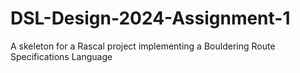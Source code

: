 # DSL-Design-2024-Assignment-1

A skeleton for a Rascal project implementing a Bouldering Route Specifications Language
